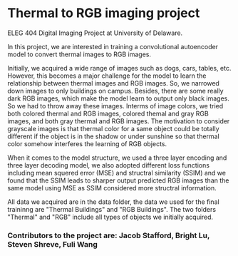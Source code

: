 # Thermal to RGB imaging project
ELEG 404 Digital Imaging Project at University of Delaware.

In this project, we are interested in training a convolutional autoencoder model to convert thermal images to RGB images. 

Initially, we acquired a wide range of images such as dogs, cars, tables, etc. However, this becomes a major challenge for the model to learn 
the relationship between thermal images and RGB images. So, we narrowed down images to only buildings on campus. Besides, there are 
some really dark RGB images, which make the model learn to output only black images. So we had to throw away these images. Interms of image colors,
we tried both colored thermal and RGB images, colored themal and gray RGB images, and both gray thermal and RGB images. The motivation to
consider grayscale images is that thermal color for a same object could be totally different if the object is in the shadow or under sunshine 
so that thermal color somehow interferes the learning of RGB objects. 

When it comes to the model structure, we used a three layer encoding and three layer
decoding model, we also adopted different loss functions including mean squered error (MSE) and structral similarity (SSIM) and we found that the SSIM leads to sharper output predicted RGB images than the same model using MSE as SSIM considered more structral information.

All data we acquired are in the data folder, the data we used for the final traininng are "Thermal Buildings" and "RGB Buildings". The two folders "Thermal" and "RGB" include all types of objects we initially acquired.

### Contributors to the project are: Jacob Stafford, Bright Lu, Steven Shreve, Fuli Wang



